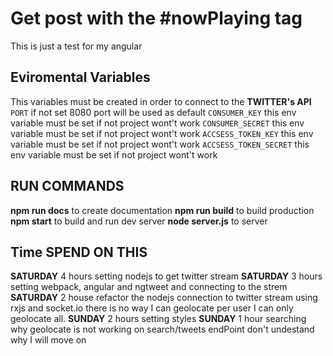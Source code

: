 # Get post with the #nowPlaying tag
This is just a test for my angular
## Eviromental Variables
This variables must be created in order to connect to the **TWITTER's API**
`PORT` if not set 8080 port will be used as default
`CONSUMER_KEY` this env variable must be set if not project wont't work
`CONSUMER_SECRET` this env variable must be set if not project wont't work
`ACCSESS_TOKEN_KEY` this env variable must be set if not project wont't work
`ACCSESS_TOKEN_SECRET` this env variable must be set if not project wont't work
## RUN COMMANDS
**npm run docs** to create documentation
**npm run build** to build production
**npm start** to build and run dev server
**node server.js** to server
## Time SPEND ON THIS
**SATURDAY** 4 hours setting nodejs to get twitter stream
**SATURDAY** 3 hours setting webpack, angular and ngtweet and connecting to the strem
**SATURDAY** 2 house refactor the nodejs connection to twitter stream using rxjs and socket.io there is no way I can geolocate per user I can only geolocate all.
**SUNDAY** 2 hours setting styles
**SUNDAY** 1 hour searching why geolocate is not working on search/tweets endPoint don't undestand why I will move on